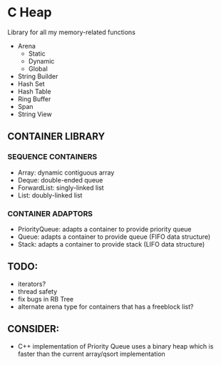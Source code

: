# C Heap
Library for all my memory-related functions 

- Arena
  - Static
  - Dynamic
  - Global
- String Builder
- Hash Set
- Hash Table
- Ring Buffer
- Span
- String View

## CONTAINER LIBRARY

### SEQUENCE CONTAINERS
- Array: dynamic contiguous array
- Deque: double-ended queue
- ForwardList: singly-linked list
- List: doubly-linked list

### CONTAINER ADAPTORS
- PriorityQueue: adapts a container to provide priority queue
- Queue: adapts a container to provide queue (FIFO data structure)
- Stack: adapts a container to provide stack (LIFO data structure)

## TODO:
- iterators?
- thread safety
- fix bugs in RB Tree
- alternate arena type for containers that has a freeblock list?

## CONSIDER:
- C++ implementation of Priority Queue uses a binary heap which is faster than the current array/qsort implementation
